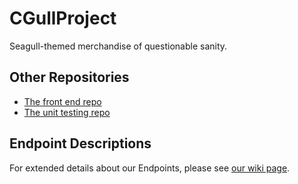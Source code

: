 ﻿# CGullProject
Seagull-themed merchandise of questionable sanity.

## Other Repositories
- [The front end repo](https://github.com/bsumner2/CGullFrontEnd)
- [The unit testing repo](https://github.com/stellae13/CGullTests)

## Endpoint Descriptions
For extended details about our Endpoints, please see [our wiki page](https://github.com/stellae13/CGullProject/wiki/Endpoints).
